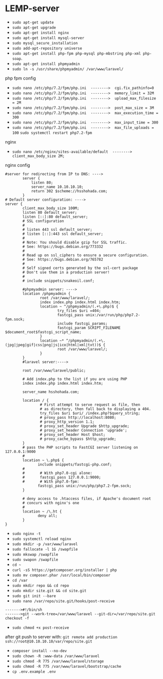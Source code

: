 # LEMP-server
* `sudo apt-get update`
* `sudo apt-get upgrade`
* `sudo apt-get install nginx`
* `sudo apt-get install mysql-server`
* `sudo mysql_secure_installation`
* `sudo add-apt-repository universe`
* `sudo apt-get install php-fpm php-mysql php-mbstring php-xml php-soap`.
* `sudo apt-get install phpmyadmin`
* `sudo ln -s /usr/share/phpmyadmin/ /var/www/laravel/`

php fpm config

* `sudo nano /etc/php/7.2/fpm/php.ini  -------->  cgi.fix_pathinfo=0`
* `sudo nano /etc/php/7.2/fpm/php.ini  -------->  memory_limit = 32M`
* `sudo nano /etc/php/7.2/fpm/php.ini  -------->  upload_max_filesize = 2M`
* `sudo nano /etc/php/7.2/fpm/php.ini  -------->  post_max_size = 3M`
* `sudo nano /etc/php/7.2/fpm/php.ini  -------->  max_execution_time = 300`
* `sudo nano /etc/php/7.2/fpm/php.ini  -------->  max_input_time = 300`
* `sudo nano /etc/php/7.2/fpm/php.ini  -------->  max_file_uploads = 100`
`sudo systemctl restart php7.2-fpm`

nginx

* `sudo nano /etc/nginx/sites-available/default  -------->  client_max_body_size 2M;`

nginx config
```
#server for redirecting from IP to DNS: ---->
        server {
            listen 80;
            server_name 10.10.10.10;
            return 302 $scheme://hsshohada.com;
        }
# Default server configuration: ---->
server {
        client_max_body_size 100M;
        listen 80 default_server;
        listen [::]:80 default_server;
        # SSL configuration
        #
        # listen 443 ssl default_server;
        # listen [::]:443 ssl default_server;
        #
        # Note: You should disable gzip for SSL traffic.
        # See: https://bugs.debian.org/773332
        #
        # Read up on ssl_ciphers to ensure a secure configuration.
        # See: https://bugs.debian.org/765782
        #
        # Self signed certs generated by the ssl-cert package
        # Don't use them in a production server!
        #
        # include snippets/snakeoil.conf;

        #phpmyadmin server: ---->
        location /phpmyadmin {
                root /var/www/laravel/;
                index index.php index.html index.htm;
                location ~ ^/phpmyadmin/(.+\.php)$ {
                        try_files $uri =404;
                        fastcgi_pass unix:/var/run/php/php7.2-fpm.sock;
                        include fastcgi_params;
                        fastcgi_param SCRIPT_FILENAME $document_root$fastcgi_script_name;
                }
                location ~* ^/phpmyadmin/(.+\.(jpg|jpeg|gif|css|png|js|ico|html|xml|txt))$ {
                        root /var/www/laravel/;
                }
        }
        #laravel server:---->

        root /var/www/laravel/public;

        # Add index.php to the list if you are using PHP
        index index.php index.html index.htm;

        server_name hsshohada.com;

        location / {
                # First attempt to serve request as file, then
                # as directory, then fall back to displaying a 404.
                try_files $uri $uri/ /index.php?$query_string;
                # proxy_pass http://localhost:8080;
                # proxy_http_version 1.1;
                # proxy_set_header Upgrade $http_upgrade;
                # proxy_set_header Connection 'upgrade';
                # proxy_set_header Host $host;
                # proxy_cache_bypass $http_upgrade;
        }
        # pass the PHP scripts to FastCGI server listening on 127.0.0.1:9000
        #
        location ~ \.php$ {
               include snippets/fastcgi-php.conf;
        #
        #       # With php7.0-cgi alone:
        #       fastcgi_pass 127.0.0.1:9000;
        #       # With php7.0-fpm:
               fastcgi_pass unix:/run/php/php7.2-fpm.sock;
        }

        # deny access to .htaccess files, if Apache's document root
        # concurs with nginx's one
        #
        location ~ /\.ht {
               deny all;
        }
}
```
* `sudo nginx -t`
* `sudo systemctl reload nginx`
* `sudo mkdir -p /var/www/laravel`
* `sudo fallocate -l 1G /swapfile`
* `sudo mkswap /swapfile`
* `sudo swapon /swapfile`
* `cd ~`
* `curl -sS https://getcomposer.org/installer | php`
* `sudo mv composer.phar /usr/local/bin/composer`
* `cd /var`
* `sudo mkdir repo && cd repo`
* `sudo mkdir site.git && cd site.git`
* `sudo git init --bare`
* `sudo nano /var/repo/site.git/hooks/post-receive`
```
------->#!/bin/sh
------->git --work-tree=/var/www/laravel --git-dir=/var/repo/site.git checkout -f
```
* `sudo chmod +x post-receive`

after git push to server with: `git remote add production ssh://root@10.10.10.10/var/repo/site.git`

* `composer install --no-dev`
* `sudo chown -R :www-data /var/www/laravel`
* `sudo chmod -R 775 /var/www/laravel/storage`
* `sudo chmod -R 775 /var/www/laravel/bootstrap/cache`
* `cp .env.example .env`
